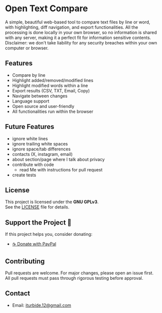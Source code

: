# Open Text Compare

A simple, beautiful web-based tool to compare text files by line or word, with highlighting, diff navigation, and export functionalities.
All the processing is done locally in your own browser, so no information is shared with any server, making it a perfect fit for information sensitive contents.
Disclaimer: we don't take liability for any security breaches within your own computer or browser.

## Features

- Compare by line
- Highlight added/removed/modified lines
- Highlight modified words within a line
- Export results (CSV, TXT, Email, Copy)
- Navigate between changes
- Language support
- Open source and user-friendly
- All functionalities run within the browser

## Future Features

- ignore white lines
- ignore trailing white spaces
- ignore space/tab differences
- contacts (X, instagram, email)
- about section/page where I talk about privacy
- contribute with code
	- read Me with instructions for pull request
- create tests

## License

This project is licensed under the **GNU GPLv3**.  
See the [LICENSE](./LICENSE) file for details.

## Support the Project 💚

If this project helps you, consider donating:

- [☕ Donate with PayPal](https://www.paypal.com/donate?hosted_button_id=W7QPHFL9FQ62S)

## Contributing

Pull requests are welcome. For major changes, please open an issue first.
All pull requests must pass through rigorous testing before approval.

## Contact

- Email: iturbide.12@gmail.com